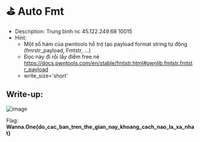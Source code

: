 # ⛳ Auto Fmt

- Description: Trung bình nc 45.122.249.68 10015
- Hint:
  - Một số hàm của pwntools hỗ trợ tạo payload format string tự động (fmrstr_payload, Fmtstr, ...)
  - Đọc này đi rồi lấy điểm free nè https://docs.pwntools.com/en/stable/fmtstr.html#pwnlib.fmtstr.fmtstr_payload
  - write_size='short'

## Write-up:

![image](https://user-images.githubusercontent.com/48288606/147414211-965fb417-8844-4497-ac59-3a2c893160f4.png)

Flag: **Wanna.One{do_cac_ban_tren_the_gian_nay_khoang_cach_nao_la_xa_nhat}**
